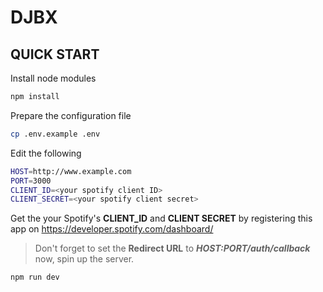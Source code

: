 # DJBX

## QUICK START
Install node modules
```bash
npm install
```
Prepare the configuration file
```bash
cp .env.example .env
```
Edit the following
```bash
HOST=http://www.example.com
PORT=3000
CLIENT_ID=<your spotify client ID>
CLIENT_SECRET=<your spotify client secret>
```
Get the your Spotify's **CLIENT_ID** and **CLIENT SECRET** by registering this app on https://developer.spotify.com/dashboard/
> Don't forget to set the **Redirect URL** to **_HOST:PORT/auth/callback_**
now, spin up the server. 
```bash
npm run dev
```
